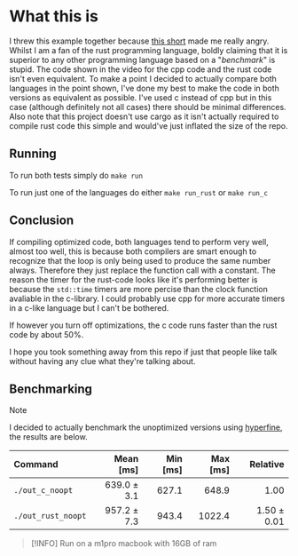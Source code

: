 # What this is

I threw this example together because [this short](https://www.youtube.com/shorts/elehXpAvAUo) made me really angry.
Whilst I am a fan of the rust programming language, boldly claiming that it is superior to any other programming language based on a "*benchmark*" is stupid.
The code shown in the video for the cpp code and the rust code isn't even equivalent.
To make a point I decided to actually compare both languages in the point shown, I've done my best to make the code in both versions as equivalent as possible.
I've used c instead of cpp but in this case (although definitely not all cases) there should be minimal differences.
Also note that this project doesn't use cargo as it isn't actually required to compile rust code this simple and would've just inflated the size of the repo.

## Running
To run both tests simply do `make run`

To run just one of the languages do either `make run_rust` or `make run_c`

## Conclusion

If compiling optimized code, both languages tend to perform very well, almost too well, this is because both compilers are smart enough to recognize that the loop is only being used to produce the same number always.
Therefore they just replace the function call with a constant. The reason the timer for the rust-code looks like it's performing better is because the `std::time` timers are more percise than the clock function avaliable in the c-library.
I could probably use cpp for more accurate timers in a c-like language but I can't be bothered.

If however you turn off optimizations, the c code runs faster than the rust code by about 50%.

I hope you took something away from this repo if just that people like talk without having any clue what they're talking about.

## Benchmarking

> [!NOTE]
> I decided to actually benchmark the unoptimized versions using [hyperfine](https://github.com/sharkdp/hyperfine), the results are below.

| Command | Mean [ms] | Min [ms] | Max [ms] | Relative |
|:---|---:|---:|---:|---:|
| `./out_c_noopt` | 639.0 ± 3.1 | 627.1 | 648.9 | 1.00 |
| `./out_rust_noopt` | 957.2 ± 7.3 | 943.4 | 1022.4 | 1.50 ± 0.01 |

> [!INFO]
> Run on a m1pro macbook with 16GB of ram
